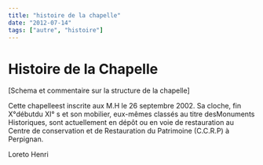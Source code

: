```yaml
---
title: "histoire de la chapelle"
date: "2012-07-14"
tags: ["autre", "histoire"]
---
```


# Histoire de la Chapelle

[Schema et commentaire sur la structure de la chapelle]

Cette chapelleest inscrite aux M.H le 26 septembre 2002. Sa cloche, fin X°débutdu XI° s et son mobilier, eux-mêmes classés au titre desMonuments Historiques, sont actuellement en dépôt ou en voie de restauration au Centre de conservation et de Restauration du Patrimoine (C.C.R.P) à Perpignan.

Loreto Henri
